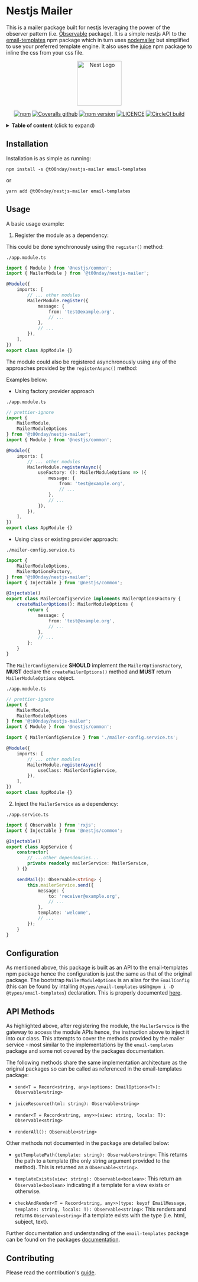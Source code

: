 # Nestjs Mailer

This is a mailer package built for nestjs leveraging the power of the observer pattern (i.e. [Observable][observable] package). It is a simple nestjs API to the [email-templates] npm package which in turn uses [nodemailer] but simplified to use your preferred template engine. It also uses the [juice] npm package to inline the css from your css file.

<p align="center">
  <a href="http://nestjs.com/" target="blank"><img src="https://nestjs.com/img/logo-small.svg" width="120" alt="Nest Logo" /></a>
</p>

<p align='center'>
    <a href="https://www.npmjs.com/package/@t00nday/nestjs-mailer" target='_blank'><img alt="npm" src="https://img.shields.io/npm/dm/@t00nday/nestjs-mailer" alt="NPM Downloads"></a>
    <a href="https://coveralls.io/github/toondaey/nestjs-mailer" target="_blank" rel="noopener noreferrer"><img alt="Coveralls github" src="https://img.shields.io/coveralls/github/toondaey/nestjs-mailer"></a>
    <a href="https://www.npmjs.com/package/@t00nday/nestjs-mailer" target="_blank" rel="noopener noreferrer"><img alt="npm version" src="https://img.shields.io/npm/v/@t00nday/nestjs-mailer"></a>
    <a href="https://www.npmjs.com/package/@t00nday/nestjs-mailer" target="_blank" rel="noopener noreferrer"><img alt="LICENCE" src="https://img.shields.io/npm/l/@t00nday/nestjs-mailer"></a>
    <a href="https://circleci.com/gh/toondaey/nestjs-mailer" target="_blank" rel="noopener noreferrer"><img alt="CircleCI build" src="https://img.shields.io/circleci/build/gh/toondaey/nestjs-mailer/master"></a>
</p>

<details>
<summary><strong>Table of content</strong> (click to expand)</summary>

<!-- toc -->

-   [Installation](#installation)
-   [Usage](#usage)
-   [Configuration](#configuration)
-   [API Methods](#api-methods)
-   [Contributing](#contributing)
    <!-- tocstop -->
    </details>

## Installation

Installation is as simple as running:

`npm install -s @t00nday/nestjs-mailer email-templates`

or

`yarn add @t00nday/nestjs-mailer email-templates`

## Usage

A basic usage example:

1. Register the module as a dependency:

This could be done synchronously using the `register()` method:

`./app.module.ts`

```ts
import { Module } from '@nestjs/common';
import { MailerModule } from '@t00nday/nestjs-mailer';

@Module({
    imports: [
        // ... other modules
        MailerModule.register({
            message: {
                from: 'test@example.org',
                // ...
            },
            // ...
        }),
    ],
})
export class AppModule {}
```

The module could also be registered asynchronously using any of the approaches provided by the `registerAsync()` method:

Examples below:

-   Using factory provider approach

`./app.module.ts`

```ts
// prettier-ignore
import { 
    MailerModule, 
    MailerModuleOptions 
} from '@t00nday/nestjs-mailer';
import { Module } from '@nestjs/common';

@Module({
    imports: [
        // ... other modules
        MailerModule.registerAsync({
            useFactory: (): MailerModuleOptions => ({
                message: {
                    from: 'test@example.org',
                    // ...
                },
                // ...
            }),
        }),
    ],
})
export class AppModule {}
```

-   Using class or existing provider approach:

`./mailer-config.service.ts`

```ts
import {
    MailerModuleOptions,
    MailerOptionsFactory,
} from '@t00nday/nestjs-mailer';
import { Injectable } from '@nestjs/common';

@Injectable()
export class MailerConfigService implements MailerOptionsFactory {
    createMailerOptions(): MailerModuleOptions {
        return {
            message: {
                from: 'test@example.org',
                // ...
            },
            // ...
        };
    }
}
```

The `MailerConfigService` **SHOULD** implement the `MailerOptionsFactory`, **MUST** declare the `createMailerOptions()` method and **MUST** return `MailerModuleOptions` object.

`./app.module.ts`

```ts
// prettier-ignore
import {
    MailerModule,
    MailerModuleOptions
} from '@t00nday/nestjs-mailer';
import { Module } from '@nestjs/common';

import { MailerConfigService } from './mailer-config.service.ts';

@Module({
    imports: [
        // ... other modules
        MailerModule.registerAsync({
            useClass: MailerConfigService,
        }),
    ],
})
export class AppModule {}
```

2. Inject the `MailerService` as a dependency:

`./app.service.ts`

```ts
import { Observable } from 'rxjs';
import { Injectable } from '@nestjs/common';

@Injectable()
export class AppService {
    constructor(
        // ...other dependencies...
        private readonly mailerService: MailerService,
    ) {}

    sendMail(): Observable<string> {
        this.mailerService.send({
            message: {
                to: 'receiver@example.org',
                // ...
            },
            template: 'welcome',
            // ...
        });
    }
}
```

## Configuration

As mentioned above, this package is built as an API to the email-templates npm package hence the configuration is just the same as that of the original package. The bootstrap `MailerModuleOptions` is an alias for the `EmailConfig` (this can be found by intalling `@types/email-templates` using`npm i -D @types/email-templates`) declaration. This is properly documented [here][email-templates-options].

## API Methods

As highlighted above, after registering the module, the `MailerService` is the gateway to access the module APIs hence, the instruction above to inject it into our class. This attempts to cover the methods provided by the mailer service - most similar to the implementations by the `email-templates` package and some not covered by the packages documentation.

The following methods share the same implementation architecture as the original packages so can be called as referenced in the email-templates package:

-   `send<T = Record<string, any>(options: EmailOptions<T>): Observable<string>`

-   `juiceResource(html: string): Observable<string>`

-   `render<T = Record<string, any>>(view: string, locals: T): Observable<string>`

-   `renderAll(): Observable<string>`

Other methods not documented in the package are detailed below:

-   `getTemplatePath(template: string): Observable<string>`: This returns the path to a template (the only string argument provided to the method). This is returned as a `Observable<string>`.

-   `templateExists(view: string): Observable<boolean>`: This return an `Observable<boolean>` indicating if a template for a view exists or otherwise.

-   `checkAndRender<T = Record<string, any>>(type: keyof EmailMessage, template: string, locals: T): Observable<string>`: This renders and returns `Observable<string>` if a template exists with the type (i.e. html, subject, text).

Further documentation and understanding of the `email-templates` package can be found on the packages [documentation][email-templates].

## Contributing

Please read the contribution's [guide](./CONTRIBUTING.md).

[observable]: https://rxjs-dev.firebaseapp.com/guide/overview
[email-templates]: https://www.npmjs.com/package/email-templates
[email-templates-options]: https://github.com/forwardemail/email-templates#options
[nodemailer]: https://www.npmjs.com/package/nodemailer
[juice]: https://www.npmjs.com/package/juice
